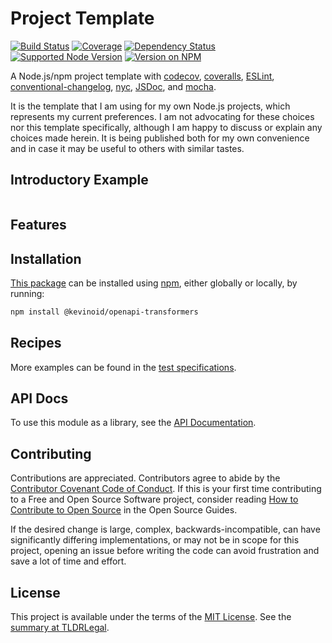 Project Template
================

[![Build Status](https://img.shields.io/github/workflow/status/kevinoid/openapi-transformers/Node.js%20CI/main.svg?style=flat&label=build)](https://github.com/kevinoid/openapi-transformers/actions?query=branch%3Amain)
[![Coverage](https://img.shields.io/codecov/c/github/kevinoid/openapi-transformers.svg?style=flat)](https://codecov.io/github/kevinoid/openapi-transformers?branch=main)
[![Dependency Status](https://img.shields.io/david/kevinoid/openapi-transformers.svg?style=flat)](https://david-dm.org/kevinoid/openapi-transformers)
[![Supported Node Version](https://img.shields.io/node/v/@kevinoid/openapi-transformers.svg?style=flat)](https://www.npmjs.com/package/@kevinoid/openapi-transformers)
[![Version on NPM](https://img.shields.io/npm/v/@kevinoid/openapi-transformers.svg?style=flat)](https://www.npmjs.com/package/@kevinoid/openapi-transformers)

A Node.js/npm project template with [codecov](https://codecov.io/),
[coveralls](https://coveralls.io/), [ESLint](https://eslint.org/),
[conventional-changelog](https://github.com/conventional-changelog/conventional-changelog/tree/master/packages/conventional-changelog-cli),
[nyc](https://github.com/istanbuljs/nyc), [JSDoc](http://usejsdoc.org/), and
[mocha](https://mochajs.org/).

It is the template that I am using for my own Node.js projects, which
represents my current preferences.  I am not advocating for these choices nor
this template specifically, although I am happy to discuss or explain any
choices made herein.  It is being published both for my own convenience and
in case it may be useful to others with similar tastes.

## Introductory Example

```js
```

## Features


## Installation

[This package](https://www.npmjs.com/package/@kevinoid/openapi-transformers) can be
installed using [npm](https://www.npmjs.com/), either globally or locally, by
running:

```sh
npm install @kevinoid/openapi-transformers
```

## Recipes

More examples can be found in the [test
specifications](https://kevinoid.github.io/openapi-transformers/spec).

## API Docs

To use this module as a library, see the [API
Documentation](https://kevinoid.github.io/openapi-transformers/api).

## Contributing

Contributions are appreciated.  Contributors agree to abide by the [Contributor
Covenant Code of
Conduct](https://www.contributor-covenant.org/version/1/4/code-of-conduct.html).
If this is your first time contributing to a Free and Open Source Software
project, consider reading [How to Contribute to Open
Source](https://opensource.guide/how-to-contribute/)
in the Open Source Guides.

If the desired change is large, complex, backwards-incompatible, can have
significantly differing implementations, or may not be in scope for this
project, opening an issue before writing the code can avoid frustration and
save a lot of time and effort.

## License

This project is available under the terms of the [MIT License](LICENSE.txt).
See the [summary at TLDRLegal](https://tldrlegal.com/license/mit-license).
